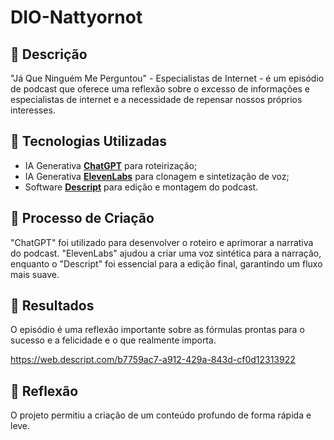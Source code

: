 # DIO-Nattyornot
## 📒 Descrição
"Já Que Ninguém Me Perguntou" - Especialistas de Internet - é um episódio de podcast que oferece uma reflexão sobre o excesso de informações e especialistas de internet e a necessidade de repensar nossos próprios interesses.

## 🤖 Tecnologias Utilizadas
- IA Generativa **[ChatGPT](https://chat.openai.com)** para roteirização;
- IA Generativa **[ElevenLabs](https://www.elevenlabs.io)** para clonagem e sintetização de voz;
- Software **[Descript](https://www.descript.com)** para edição e montagem do podcast.

## 🧐 Processo de Criação
"ChatGPT" foi utilizado para desenvolver o roteiro e aprimorar a narrativa do podcast. "ElevenLabs" ajudou a criar uma voz sintética para a narração, enquanto o "Descript" foi essencial para a edição final, garantindo um fluxo mais suave.

## 🚀 Resultados
O episódio é uma reflexão importante sobre as fórmulas prontas para o sucesso e a felicidade e o que realmente importa.

https://web.descript.com/b7759ac7-a912-429a-843d-cf0d12313922

## 💭 Reflexão
O projeto permitiu a criação de um conteúdo profundo de forma rápida e leve.
